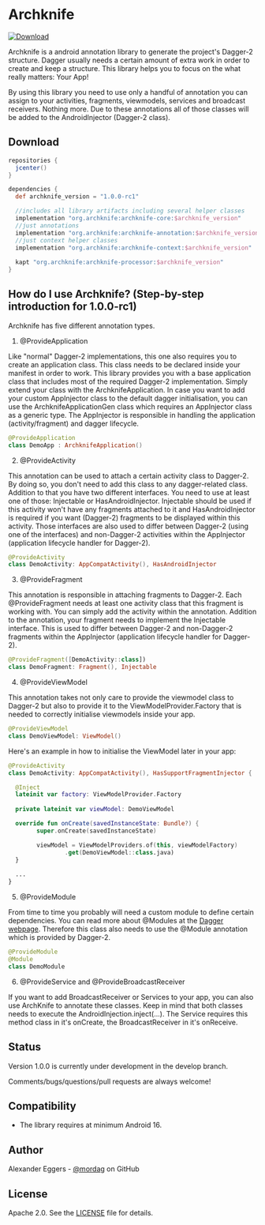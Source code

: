 Archknife
=====
[![Download](https://api.bintray.com/packages/mordag/android/archknife-core/images/download.svg) ](https://bintray.com/mordag/android/archknife-core/_latestVersion)

Archknife is a android annotation library to generate the project's Dagger-2 structure. Dagger usually needs a certain amount of extra work in order to create and keep a structure. This library helps you to focus on the what really matters: Your App! 

By using this library you need to use only a handful of annotation you can assign to your activities, fragments, viewmodels, services and broadcast receivers. Nothing more. Due to these annotations all of those classes will be added to the AndroidInjector (Dagger-2 class).

Download
--------
```gradle
repositories {
  jcenter()
}

dependencies {
  def archknife_version = "1.0.0-rc1"

  //includes all library artifacts including several helper classes
  implementation "org.archknife:archknife-core:$archknife_version"
  //just annotations
  implementation "org.archknife:archknife-annotation:$archknife_version"
  //just context helper classes
  implementation "org.archknife:archknife-context:$archknife_version"
  
  kapt "org.archknife:archknife-processor:$archknife_version"
}
```

How do I use Archknife? (Step-by-step introduction for 1.0.0-rc1)
-------------------
Archknife has five different annotation types.

1. @ProvideApplication

Like "normal" Dagger-2 implementations, this one also requires you to create an application class. This class needs to be declared inside your manifest in order to work. This library provides you with a base application class that includes most of the required Dagger-2 implementation. Simply extend your class with the ArchknifeApplication. In case you want to add your custom AppInjector class to the default dagger initialisation, you can use the ArchknifeApplicationGen class which requires an AppInjector class as a generic type. The AppInjector is responsible in handling the application (activity/fragment) and dagger lifecycle.

```kotlin
@ProvideApplication
class DemoApp : ArchknifeApplication()
```

2. @ProvideActivity

This annotation can be used to attach a certain activity class to Dagger-2. By doing so, you don't need to add this class to any dagger-related class. Addition to that you have two different interfaces. You need to use at least one of those: Injectable or HasAndroidInjector. Injectable should be used if this activity won't have any fragments attached to it and HasAndroidInjector is required if you want (Dagger-2) fragments to be displayed within this activity. Those interfaces are also used to differ between Dagger-2 (using one of the interfaces) and non-Dagger-2 activities within the AppInjector (application lifecycle handler for Dagger-2).

```kotlin
@ProvideActivity
class DemoActivity: AppCompatActivity(), HasAndroidInjector
```

3. @ProvideFragment

This annotation is responsible in attaching fragments to Dagger-2. Each @ProvideFragment needs at least one activity class that this fragment is working with. You can simply add the activity within the annotation. Addition to the annotation, your fragment needs to implement the Injectable interface. This is used to differ between Dagger-2 and non-Dagger-2 fragments within the AppInjector (application lifecycle handler for Dagger-2).

```kotlin
@ProvideFragment([DemoActivity::class])
class DemoFragment: Fragment(), Injectable
```

4. @ProvideViewModel

This annotation takes not only care to provide the viewmodel class to Dagger-2 but also to provide it to the ViewModelProvider.Factory that is needed to correctly initialise viewmodels inside your app.

```kotlin
@ProvideViewModel
class DemoViewModel: ViewModel()
```

Here's an example in how to initialise the ViewModel later in your app:

```kotlin
@ProvideActivity
class DemoActivity: AppCompatActivity(), HasSupportFragmentInjector {

  @Inject
  lateinit var factory: ViewModelProvider.Factory
  
  private lateinit var viewModel: DemoViewModel

  override fun onCreate(savedInstanceState: Bundle?) {
        super.onCreate(savedInstanceState)

        viewModel = ViewModelProviders.of(this, viewModelFactory)
                .get(DemoViewModel::class.java)
  }
  
  ...
}
```

5. @ProvideModule

From time to time you probably will need a custom module to define certain dependencies. You can read more about @Modules at the [Dagger webpage][4]. Therefore this class also needs to use the @Module annotation which is provided by Dagger-2.

```kotlin
@ProvideModule
@Module
class DemoModule
```

6. @ProvideService and @ProvideBroadcastReceiver

If you want to add BroadcastReceiver or Services to your app, you can also use ArchKnife to annotate these classes. Keep in mind that both classes needs to execute the AndroidInjection.inject(...). The Service requires this method class in it's onCreate, the BroadcastReceiver in it's onReceive.

Status
------
Version 1.0.0 is currently under development in the develop branch.

Comments/bugs/questions/pull requests are always welcome!

Compatibility
-------------

 * The library requires at minimum Android 16.

Author
------
Alexander Eggers - [@mordag][2] on GitHub

License
-------
Apache 2.0. See the [LICENSE][1] file for details.


[1]: https://github.com/Mordag/archknife/blob/master/LICENSE
[2]: https://github.com/Mordag
[3]: https://github.com/Mordag/archknife/tree/master/examples
[4]: https://dagger.dev/users-guide
